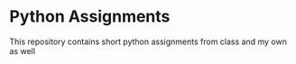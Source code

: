 # Python Assignments
This repository contains short python assignments from class and my own as well
